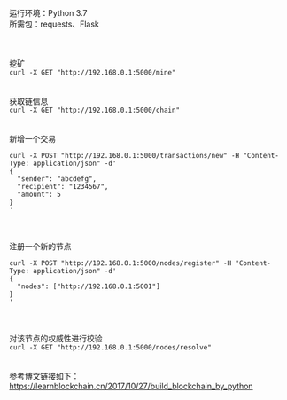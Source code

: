 运行环境：Python 3.7  
所需包：requests、Flask  
\
\
\
挖矿  
`curl -X GET "http://192.168.0.1:5000/mine"`
\
\
\
获取链信息  
`curl -X GET "http://192.168.0.1:5000/chain"`
\
\
\
新增一个交易  
```
curl -X POST "http://192.168.0.1:5000/transactions/new" -H "Content-Type: application/json" -d'
{
  "sender": "abcdefg",
  "recipient": "1234567",
  "amount": 5
}
'
```
\
\
注册一个新的节点  
```
curl -X POST "http://192.168.0.1:5000/nodes/register" -H "Content-Type: application/json" -d'
{
  "nodes": ["http://192.168.0.1:5001"]
}
'
```
\
\
对该节点的权威性进行校验  
`curl -X GET "http://192.168.0.1:5000/nodes/resolve"`
\
\
\
参考博文链接如下：  
https://learnblockchain.cn/2017/10/27/build_blockchain_by_python
